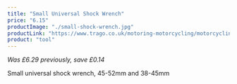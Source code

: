 ```yaml
---
title: "Small Universal Shock Wrench"
price: "6.15"
productImage: "./small-shock-wrench.jpg"
productLink: "https://www.trago.co.uk/motoring-motorcycling/motorcycling-accessories/motorcycling-tools/small-universal-shock-wrench.html"
product: "tool"
---
```

*Was £6.29 previously, save £0.14*

Small universal shock wrench, 45-52mm and 38-45mm